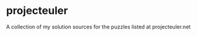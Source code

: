 projecteuler
============

A collection of my solution sources for the puzzles listed at projecteuler.net